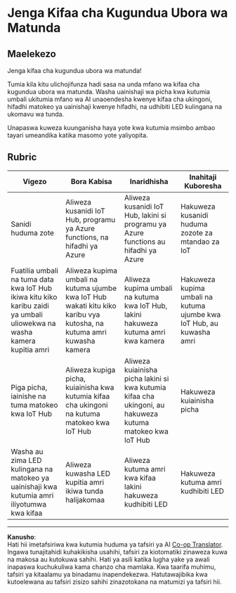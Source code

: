 <!--
CO_OP_TRANSLATOR_METADATA:
{
  "original_hash": "1a85e50c33c38dcd2cde2a97d132f248",
  "translation_date": "2025-08-27T20:44:25+00:00",
  "source_file": "4-manufacturing/lessons/4-trigger-fruit-detector/assignment.md",
  "language_code": "sw"
}
-->
# Jenga Kifaa cha Kugundua Ubora wa Matunda

## Maelekezo

Jenga kifaa cha kugundua ubora wa matunda!

Tumia kila kitu ulichojifunza hadi sasa na unda mfano wa kifaa cha kugundua ubora wa matunda. Washa uainishaji wa picha kwa kutumia umbali ukitumia mfano wa AI unaoendesha kwenye kifaa cha ukingoni, hifadhi matokeo ya uainishaji kwenye hifadhi, na udhibiti LED kulingana na ukomavu wa tunda.

Unapaswa kuweza kuunganisha haya yote kwa kutumia msimbo ambao tayari umeandika katika masomo yote yaliyopita.

## Rubric

| Vigezo | Bora Kabisa | Inaridhisha | Inahitaji Kuboresha |
| ------- | ----------- | ----------- | ------------------- |
| Sanidi huduma zote | Aliweza kusanidi IoT Hub, programu ya Azure functions, na hifadhi ya Azure | Aliweza kusanidi IoT Hub, lakini si programu ya Azure functions au hifadhi ya Azure | Hakuweza kusanidi huduma zozote za mtandao za IoT |
| Fuatilia umbali na tuma data kwa IoT Hub ikiwa kitu kiko karibu zaidi ya umbali uliowekwa na washa kamera kupitia amri | Aliweza kupima umbali na kutuma ujumbe kwa IoT Hub wakati kitu kiko karibu vya kutosha, na kutuma amri kuwasha kamera | Aliweza kupima umbali na kutuma kwa IoT Hub, lakini hakuweza kutuma amri kwa kamera | Hakuweza kupima umbali na kutuma ujumbe kwa IoT Hub, au kuwasha amri |
| Piga picha, iainishe na tuma matokeo kwa IoT Hub | Aliweza kupiga picha, kuiainisha kwa kutumia kifaa cha ukingoni na kutuma matokeo kwa IoT Hub | Aliweza kuiainisha picha lakini si kwa kutumia kifaa cha ukingoni, au hakuweza kutuma matokeo kwa IoT Hub | Hakuweza kuiainisha picha |
| Washa au zima LED kulingana na matokeo ya uainishaji kwa kutumia amri iliyotumwa kwa kifaa | Aliweza kuwasha LED kupitia amri ikiwa tunda halijakomaa | Aliweza kutuma amri kwa kifaa lakini hakuweza kudhibiti LED | Hakuweza kutuma amri kudhibiti LED |

---

**Kanusho**:  
Hati hii imetafsiriwa kwa kutumia huduma ya tafsiri ya AI [Co-op Translator](https://github.com/Azure/co-op-translator). Ingawa tunajitahidi kuhakikisha usahihi, tafsiri za kiotomatiki zinaweza kuwa na makosa au kutokuwa sahihi. Hati ya asili katika lugha yake ya awali inapaswa kuchukuliwa kama chanzo cha mamlaka. Kwa taarifa muhimu, tafsiri ya kitaalamu ya binadamu inapendekezwa. Hatutawajibika kwa kutoelewana au tafsiri zisizo sahihi zinazotokana na matumizi ya tafsiri hii.